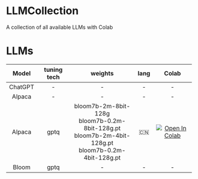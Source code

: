 # LLMCollection
A collection of all available LLMs with Colab

# LLMs
|Model|tuning tech|weights|lang|Colab|
|:-:|:-:|:-:|:-:|:-:|
|ChatGPT|-|-|-|-|
|Alpaca|-|-|-|-|
|Alpaca|gptq|bloom7b-2m-8bit-128g<br>bloom7b-0.2m-8bit-128g.pt<br>bloom7b-2m-4bit-128g.pt<br>bloom7b-0.2m-4bit-128g.pt|:cn:|[![Open In Colab](https://colab.research.google.com/assets/colab-badge.svg)](https://colab.research.google.com/drive/11T3VoOeRtDFejwRsXWJzKpzdTEHzWO-d?usp=sharing)|
|Bloom|gptq|-|-|-|
